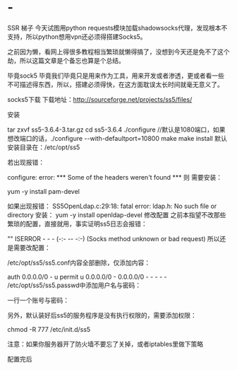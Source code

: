 # -
SSR 梯子
今天试图用python requests模块加载shadowsocks代理，发现根本不支持，所以python想用vpn还必须得搭建Socks5。

之前因为懒，看网上得很多教程相当繁琐就懒得搞了，没想到今天还是免不了这个劫，所以这篇文章是个备忘也算是个总结。

毕竟sock5 毕竟我们毕竟只是用来作为工具，用来开发或者渗透，更或者看一些不可描述得东西，所以，搭建必须得快，在这方面耽误太长时间就毫无意义了。

socks5下载
下载地址：http://sourceforge.net/projects/ss5/files/

安装

tar zxvf ss5-3.6.4-3.tar.gz
cd ss5-3.6.4
./configure //默认是1080端口，如果想改端口的话，./configure --with-defaultport=10800
make
make install
默认安装目录在：/etc/opt/ss5

若出现报错：

configure: error: *** Some of the headers weren't found ***
则 需要安装：

yum -y install pam-devel

如果出现报错：
SS5OpenLdap.c:29:18: fatal error: ldap.h: No such file or directory
安装：
yum -y install openldap-devel
修改配置
之前本指望不改那些繁琐的配置，直接就用，事实证明ss5日志会报错：

"" ISERROR - - - (-:- -- -:-) (Socks method unknown or bad request)
所以还是需要改配置：

/etc/opt/ss5/ss5.conf内容全部删除，仅添加内容：

auth 0.0.0.0/0 - u
permit u 0.0.0.0/0 - 0.0.0.0/0 - - - - -
/etc/opt/ss5/ss5.passwd中添加用户名与密码：

一行一个账号与密码：



另外，默认装好后ss5的服务程序是没有执行权限的，需要添加权限：

chmod -R 777 /etc/init.d/ss5

注意：如果你服务器开了防火墙不要忘了关掉，或者iptables里做下策略

配置完后

